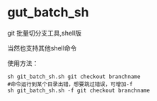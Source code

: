# gut_batch_sh
git 批量切分支工具,shell版

当然也支持其他shell命令

使用方法：
```shell
sh git_batch_sh.sh git checkout branchname
#命令运行到某个目录出错，想要跳过错误，可增加-f
sh git_batch_sh.sh -f git checkout branchname
````
